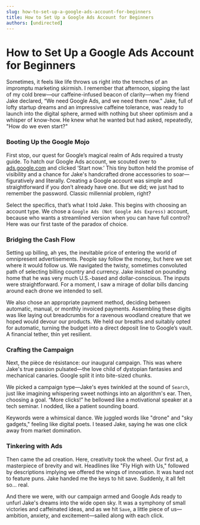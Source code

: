 ```yaml
---
slug: how-to-set-up-a-google-ads-account-for-beginners
title: How to Set Up a Google Ads Account for Beginners
authors: [undirected]
---
```


# How to Set Up a Google Ads Account for Beginners

Sometimes, it feels like life throws us right into the trenches of an impromptu marketing skirmish. I remember that afternoon, sipping the last of my cold brew—our caffeine-infused beacon of clarity—when my friend Jake declared, “We need Google Ads, and we need them now." Jake, full of lofty startup dreams and an impressive caffeine tolerance, was ready to launch into the digital sphere, armed with nothing but sheer optimism and a whisper of know-how. He knew what he wanted but had asked, repeatedly, "How do we even start?"

### Booting Up the Google Mojo

First stop, our quest for Google’s magical realm of Ads required a trusty guide. To hatch our Google Ads account, we scouted over to [ads.google.com](https://ads.google.com) and clicked ‘Start now.’ This tiny button held the promise of visibility and a chance for Jake's handcrafted drone accessories to soar—figuratively and literally. Creating a Google account was simple and straightforward if you don’t already have one. But we did; we just had to remember the password. Classic millennial problem, right?

Select the specifics, that’s what I told Jake. This begins with choosing an account type. We chose a `Google Ads (Not Google Ads Express)` account, because who wants a streamlined version when you can have full control? Here was our first taste of the paradox of choice.

### Bridging the Cash Flow

Setting up billing, ah yes, the inevitable price of entering the world of omnipresent advertisements. People say follow the money, but here we set where it would follow us. We navigated the twisty, sometimes convoluted path of selecting billing country and currency. Jake insisted on pounding home that he was very much U.S.-based and dollar-conscious. The inputs were straightforward. For a moment, I saw a mirage of dollar bills dancing around each drone we intended to sell.

We also chose an appropriate payment method, deciding between automatic, manual, or monthly invoiced payments. Assembling these digits was like laying out breadcrumbs for a ravenous woodland creature that we hoped would devour our products. We held our breaths and suitably opted for automatic, turning the budget into a direct deposit line to Google’s vault. A financial tether, thin yet resilient.

### Crafting the Campaign

Next, the pièce de résistance: our inaugural campaign. This was where Jake's true passion pulsated—the love child of dystopian fantasies and mechanical canaries. Google split it into bite-sized chunks. 

We picked a campaign type—Jake's eyes twinkled at the sound of `Search`, just like imagining whispering sweet nothings into an algorithm's ear. Then, choosing a goal. “More clicks!” he bellowed like a motivational speaker at a tech seminar. I nodded, like a patient sounding board.

Keywords were a whimsical dance. We juggled words like "drone" and "sky gadgets," feeling like digital poets. I teased Jake, saying he was one click away from market domination.

### Tinkering with Ads

Then came the ad creation. Here, creativity took the wheel. Our first ad, a masterpiece of brevity and wit. Headlines like "Fly High with Us," followed by descriptions implying we offered the wings of innovation. It was hard not to feature puns. Jake handed me the keys to hit save. Suddenly, it all felt so... real.

And there we were, with our campaign armed and Google Ads ready to unfurl Jake's dreams into the wide open sky. It was a symphony of small victories and caffeinated ideas, and as we hit `Save`, a little piece of us—ambition, anxiety, and excitement—sailed along with each click.